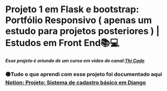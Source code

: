 # Projeto 1 em Flask e bootstrap: Portfólio Responsivo ( apenas um estudo para projetos posteriores ) | Estudos em Front End📚💻

***Esse projeto é oriundo de um curso em vídeo do canal:[Thi Code](https://www.youtube.com/@thi_code)*** 

### ⚫Tudo o que aprendi com esse projeto foi documentado aqui [Notion: Projeto: Sistema de cadastro básico em Django ](https://tungsten-visor-446.notion.site/Projeto-1-Portf-lio-Responsivo-com-Bootstrap-e-Flask-apenas-um-estudo-para-projetos-posteriores-8866c0c9ab704bbab0f5e3c51c3f5307?pvs=4)
